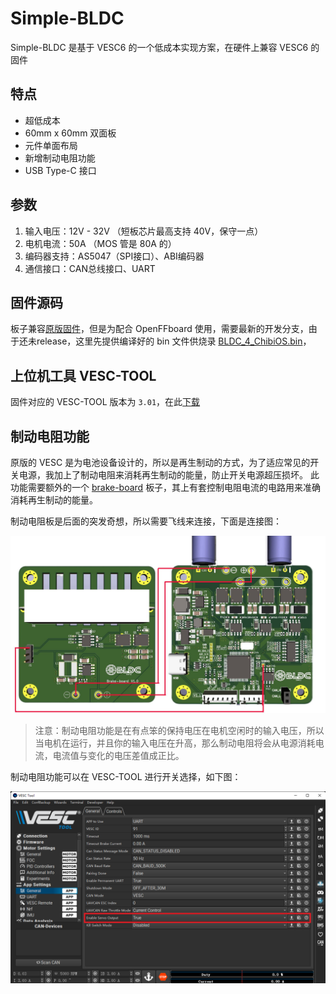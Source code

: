 # Simple-BLDC

Simple-BLDC 是基于 VESC6 的一个低成本实现方案，在硬件上兼容 VESC6 的固件

## 特点

- 超低成本
- 60mm x 60mm 双面板
- 元件单面布局
- 新增制动电阻功能
- USB Type-C 接口

## 参数

1. 输入电压：12V - 32V （短板芯片最高支持 40V，保守一点）
2. 电机电流：50A （MOS 管是 80A 的）
3. 编码器支持：AS5047（SPI接口）、ABI编码器
4. 通信接口：CAN总线接口、UART

## 固件源码

板子兼容[原版固件](https://github.com/vedderb/bldc)，但是为配合 OpenFFboard 使用，需要最新的开发分支，由于还未release，这里先提供编译好的 bin 文件供烧录 [BLDC_4_ChibiOS.bin](BLDC_4_ChibiOS.bin)，

## 上位机工具 VESC-TOOL

固件对应的 VESC-TOOL 版本为 `3.01`，在此[下载](https://github.com/manoukianv/vescFirmware4OpenFFBoard/releases/download/dev_fw_5_0_3_b51/vesc_tools_3.0.1_51b.zip)

## 制动电阻功能

原版的 VESC 是为电池设备设计的，所以是再生制动的方式，为了适应常见的开关电源，我加上了制动电阻来消耗再生制动的能量，防止开关电源超压损坏。
此功能需要额外的一个 [brake-board](./brake-board) 板子，其上有套控制电阻电流的电路用来准确消耗再生制动的能量。

制动电阻板是后面的突发奇想，所以需要飞线来连接，下面是连接图：

![diagram](Images/diagram.jpg)

> 注意：制动电阻功能是在有点笨的保持电压在电机空闲时的输入电压，所以当电机在运行，并且你的输入电压在升高，那么制动电阻将会从电源消耗电流，电流值与变化的电压差值成正比。

制动电阻功能可以在 VESC-TOOL 进行开关选择，如下图：

![brake_enable](Images/brake_enable.png)
